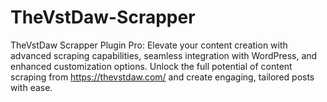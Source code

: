 # TheVstDaw-Scrapper
TheVstDaw Scrapper Plugin Pro: Elevate your content creation with advanced scraping capabilities, seamless integration with WordPress, and enhanced customization options. Unlock the full potential of content scraping from https://thevstdaw.com/ and create engaging, tailored posts with ease.
